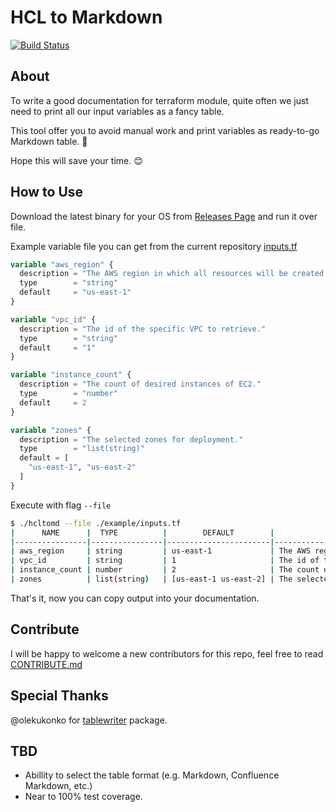 # HCL to Markdown

[![Build Status](https://cloud.drone.io/api/badges/idestis/hcltomd/status.svg)](https://cloud.drone.io/idestis/hcltomd)

## About

To write a good documentation for terraform module, quite often we just need to print all our input variables as a fancy table.

This tool offer you to avoid manual work and print variables as ready-to-go Markdown table. :rocket:

Hope this will save your time. :blush:

## How to Use

Download the latest binary for your OS from [Releases Page](https://github.com/idestis/hcltomd/releases) and run it over file.

Example variable file you can get from the current repository [inputs.tf](./example/inputs.tf)

```tf
variable "aws_region" {
  description = "The AWS region in which all resources will be created."
  type        = "string"
  default     = "us-east-1"
}

variable "vpc_id" {
  description = "The id of the specific VPC to retrieve."
  type        = "string"
  default     = "1"
}

variable "instance_count" {
  description = "The count of desired instances of EC2."
  type        = "number"
  default     = 2
}

variable "zones" {
  description = "The selected zones for deployment."
  type        = "list(string)"
  default = [
    "us-east-1", "us-east-2"
  ]
}
```

Execute with flag `--file`

```bash
$ ./hcltomd --file ./example/inputs.tf
|      NAME      |  TYPE          |        DEFAULT        |                      DESCRIPTION                       |
|----------------|----------------|-----------------------|--------------------------------------------------------|
| aws_region     | string         | us-east-1             | The AWS region in which all resources will be created. |
| vpc_id         | string         | 1                     | The id of the specific VPC to retrieve.                |
| instance_count | number         | 2                     | The count of desired instances of EC2.                 |
| zones          | list(string)   | [us-east-1 us-east-2] | The selected zones                                     |
```

That's it, now you can copy output into your documentation.

## Contribute

I will be happy to welcome a new contributors for this repo, feel free to read [CONTRIBUTE.md](./CONTRIBUTE.md)

## Special Thanks

@olekukonko for [tablewriter](https://github.com/olekukonko/tablewriter) package.

## TBD

- Abillity to select the table format (e.g. Markdown, Confluence Markdown, etc.)
- Near to 100% test coverage.

